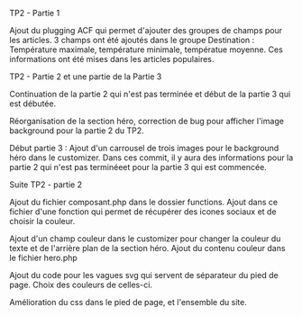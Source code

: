 TP2 - Partie 1

Ajout du plugging ACF qui permet d'ajouter des groupes de champs pour les articles. 3 champs ont été ajoutés dans le groupe Destination : Température maximale, température minimale, températue moyenne. Ces informations ont été mises dans les articles populaires.

TP2 - Partie 2 et une partie de la Partie 3

Continuation de la partie 2 qui n'est pas terminée et début de la partie 3 qui est débutée.

Réorganisation de la section héro, correction de bug pour afficher l'image background pour la partie 2 du TP2.

Début partie 3 : Ajout d'un carrousel de trois images pour le background héro dans le customizer. Dans ces commit, il y aura des informations pour la partie 2 qui n'est pas terminéeet pour la partie 3 qui est commencée.

Suite TP2 - partie 2

Ajout du fichier composant.php dans le dossier functions. Ajout dans ce fichier d'une fonction qui permet de récupérer des icones sociaux et de choisir la couleur.

Ajout d'un champ couleur dans le customizer pour changer la couleur du texte et de l'arrière plan de la section héro. Ajout du contenu couleur dans le fichier hero.php

Ajout du code pour les vagues svg qui servent de séparateur du pied de page. Choix des couleurs de celles-ci. 

Amélioration du css dans le pied de page, et l'ensemble du site.
